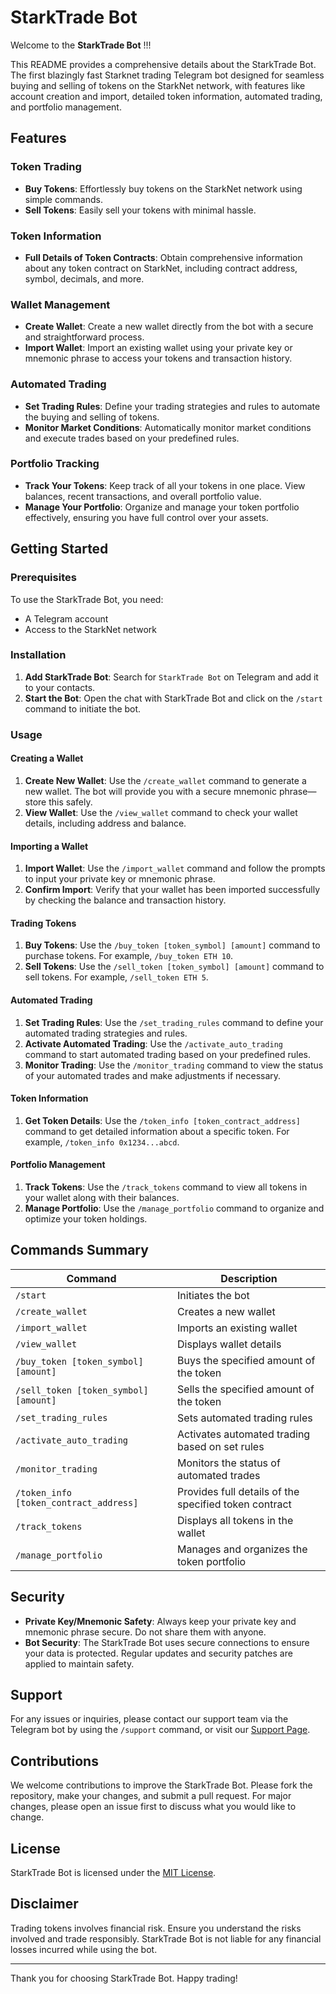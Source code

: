 # StarkTrade Bot

Welcome to the **StarkTrade Bot** !!!


This README provides a comprehensive details about the StarkTrade Bot. 
The first blazingly fast Starknet trading Telegram bot designed for seamless buying and selling of tokens on the StarkNet network, with features like account creation and import, detailed token information, automated trading, and portfolio management. 

## Features

### Token Trading
- **Buy Tokens**: Effortlessly buy tokens on the StarkNet network using simple commands.
- **Sell Tokens**: Easily sell your tokens with minimal hassle.

### Token Information
- **Full Details of Token Contracts**: Obtain comprehensive information about any token contract on StarkNet, including contract address, symbol, decimals, and more.

### Wallet Management
- **Create Wallet**: Create a new wallet directly from the bot with a secure and straightforward process.
- **Import Wallet**: Import an existing wallet using your private key or mnemonic phrase to access your tokens and transaction history.

### Automated Trading
- **Set Trading Rules**: Define your trading strategies and rules to automate the buying and selling of tokens.
- **Monitor Market Conditions**: Automatically monitor market conditions and execute trades based on your predefined rules.

### Portfolio Tracking
- **Track Your Tokens**: Keep track of all your tokens in one place. View balances, recent transactions, and overall portfolio value.
- **Manage Your Portfolio**: Organize and manage your token portfolio effectively, ensuring you have full control over your assets.

## Getting Started

### Prerequisites
To use the StarkTrade Bot, you need:
- A Telegram account
- Access to the StarkNet network

### Installation

1. **Add StarkTrade Bot**: Search for `StarkTrade Bot` on Telegram and add it to your contacts.
2. **Start the Bot**: Open the chat with StarkTrade Bot and click on the `/start` command to initiate the bot.

### Usage

#### Creating a Wallet
1. **Create New Wallet**: Use the `/create_wallet` command to generate a new wallet. The bot will provide you with a secure mnemonic phrase—store this safely.
2. **View Wallet**: Use the `/view_wallet` command to check your wallet details, including address and balance.

#### Importing a Wallet
1. **Import Wallet**: Use the `/import_wallet` command and follow the prompts to input your private key or mnemonic phrase.
2. **Confirm Import**: Verify that your wallet has been imported successfully by checking the balance and transaction history.

#### Trading Tokens
1. **Buy Tokens**: Use the `/buy_token [token_symbol] [amount]` command to purchase tokens. For example, `/buy_token ETH 10`.
2. **Sell Tokens**: Use the `/sell_token [token_symbol] [amount]` command to sell tokens. For example, `/sell_token ETH 5`.

#### Automated Trading
1. **Set Trading Rules**: Use the `/set_trading_rules` command to define your automated trading strategies and rules.
2. **Activate Automated Trading**: Use the `/activate_auto_trading` command to start automated trading based on your predefined rules.
3. **Monitor Trading**: Use the `/monitor_trading` command to view the status of your automated trades and make adjustments if necessary.

#### Token Information
1. **Get Token Details**: Use the `/token_info [token_contract_address]` command to get detailed information about a specific token. For example, `/token_info 0x1234...abcd`.

#### Portfolio Management
1. **Track Tokens**: Use the `/track_tokens` command to view all tokens in your wallet along with their balances.
2. **Manage Portfolio**: Use the `/manage_portfolio` command to organize and optimize your token holdings.

## Commands Summary

| Command                        | Description                                           |
|--------------------------------|-------------------------------------------------------|
| `/start`                       | Initiates the bot                                     |
| `/create_wallet`               | Creates a new wallet                                  |
| `/import_wallet`               | Imports an existing wallet                            |
| `/view_wallet`                 | Displays wallet details                               |
| `/buy_token [token_symbol] [amount]` | Buys the specified amount of the token              |
| `/sell_token [token_symbol] [amount]` | Sells the specified amount of the token             |
| `/set_trading_rules`           | Sets automated trading rules                          |
| `/activate_auto_trading`       | Activates automated trading based on set rules        |
| `/monitor_trading`             | Monitors the status of automated trades               |
| `/token_info [token_contract_address]` | Provides full details of the specified token contract |
| `/track_tokens`                | Displays all tokens in the wallet                     |
| `/manage_portfolio`            | Manages and organizes the token portfolio             |

## Security

- **Private Key/Mnemonic Safety**: Always keep your private key and mnemonic phrase secure. Do not share them with anyone.
- **Bot Security**: The StarkTrade Bot uses secure connections to ensure your data is protected. Regular updates and security patches are applied to maintain safety.

## Support

For any issues or inquiries, please contact our support team via the Telegram bot by using the `/support` command, or visit our [Support Page](https://support.starktradebot.com).

## Contributions

We welcome contributions to improve the StarkTrade Bot. Please fork the repository, make your changes, and submit a pull request. For major changes, please open an issue first to discuss what you would like to change.

## License

StarkTrade Bot is licensed under the [MIT License](LICENSE).

## Disclaimer

Trading tokens involves financial risk. Ensure you understand the risks involved and trade responsibly. StarkTrade Bot is not liable for any financial losses incurred while using the bot.

---

Thank you for choosing StarkTrade Bot. Happy trading!
